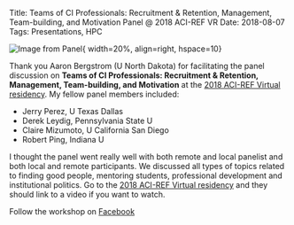 Title: Teams of CI Professionals: Recruitment & Retention, Management, Team-building, and Motivation Panel @ 2018 ACI-REF VR
Date: 2018-08-07
Tags: Presentations, HPC

![Image from Panel](//scontent.ftul1-1.fna.fbcdn.net/v/t1.0-9/38750962_2233443790275190_6728318345109569536_n.jpg?_nc_cat=0&oh=0d7dfe7c70174c8b57534430491533c8&oe=5C143E06){ width=20%, align=right, hspace=10}

Thank you Aaron Bergstrom (U North Dakota) for facilitating the panel discussion on **Teams of CI Professionals: Recruitment & Retention, Management, Team-building, and Motivation** at the [2018 ACI-REF Virtual residency](http://www.oscer.ou.edu/acirefvirtres2018.php). My fellow panel members included:

- Jerry Perez, U Texas Dallas
- Derek Leydig, Pennsylvania State U
- Claire Mizumoto, U California San Diego
- Robert Ping, Indiana U

I thought the panel went really well with both remote and local panelist and both local and remote participants. We discussed all types of topics related to finding good people, mentoring students, professional development and institutional politics.  Go to the  [2018 ACI-REF Virtual residency](http://www.oscer.ou.edu/acirefvirtres2018.php) and they should link to a video if you want to watch.

Follow the workshop on [Facebook](https://www.facebook.com/OUHPC/)
